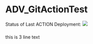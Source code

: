# ADV_GitActionTest
Status of Last ACTION Deployment:<dag>
<img src="https://github.com/DmitriDan/ADV_GitActionTest/workflows/My-Action/badge.svg?branch=main"><dag>
###
this is
3 line
text
